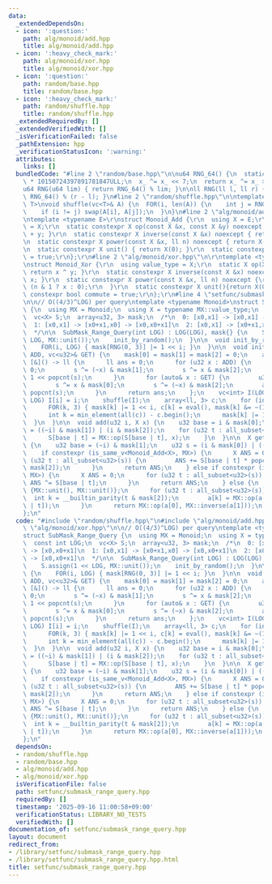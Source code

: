 ```yaml
---
data:
  _extendedDependsOn:
  - icon: ':question:'
    path: alg/monoid/add.hpp
    title: alg/monoid/add.hpp
  - icon: ':heavy_check_mark:'
    path: alg/monoid/xor.hpp
    title: alg/monoid/xor.hpp
  - icon: ':question:'
    path: random/base.hpp
    title: random/base.hpp
  - icon: ':heavy_check_mark:'
    path: random/shuffle.hpp
    title: random/shuffle.hpp
  _extendedRequiredBy: []
  _extendedVerifiedWith: []
  _isVerificationFailed: false
  _pathExtension: hpp
  _verificationStatusIcon: ':warning:'
  attributes:
    links: []
  bundledCode: "#line 2 \"random/base.hpp\"\n\nu64 RNG_64() {\n  static u64 x_ = u64(chrono::duration_cast<chrono::nanoseconds>(chrono::high_resolution_clock::now().time_since_epoch()).count())\
    \ * 10150724397891781847ULL;\n  x_ ^= x_ << 7;\n  return x_ ^= x_ >> 9;\n}\n\n\
    u64 RNG(u64 lim) { return RNG_64() % lim; }\n\nll RNG(ll l, ll r) { return l +\
    \ RNG_64() % (r - l); }\n#line 2 \"random/shuffle.hpp\"\n\ntemplate <typename\
    \ T>\nvoid shuffle(vc<T>& A) {\n  FOR(i, len(A)) {\n    int j = RNG(0, i + 1);\n\
    \    if (i != j) swap(A[i], A[j]);\n  }\n}\n#line 2 \"alg/monoid/add.hpp\"\n\r\
    \ntemplate <typename E>\r\nstruct Monoid_Add {\r\n  using X = E;\r\n  using value_type\
    \ = X;\r\n  static constexpr X op(const X &x, const X &y) noexcept { return x\
    \ + y; }\r\n  static constexpr X inverse(const X &x) noexcept { return -x; }\r\
    \n  static constexpr X power(const X &x, ll n) noexcept { return X(n) * x; }\r\
    \n  static constexpr X unit() { return X(0); }\r\n  static constexpr bool commute\
    \ = true;\r\n};\r\n#line 2 \"alg/monoid/xor.hpp\"\n\r\ntemplate <typename X>\r\
    \nstruct Monoid_Xor {\r\n  using value_type = X;\r\n  static X op(X x, X y) {\
    \ return x ^ y; }\r\n  static constexpr X inverse(const X &x) noexcept { return\
    \ x; }\r\n  static constexpr X power(const X &x, ll n) noexcept {\r\n    return\
    \ (n & 1 ? x : 0);\r\n  }\r\n  static constexpr X unit(){return X(0);};\r\n  static\
    \ constexpr bool commute = true;\r\n};\r\n#line 4 \"setfunc/submask_range_query.hpp\"\
    \n\n// O((4/3)^LOG) per query\ntemplate <typename Monoid>\nstruct SubMask_Range_Query\
    \ {\n  using MX = Monoid;\n  using X = typename MX::value_type;\n  const int LOG;\n\
    \  vc<X> S;\n  array<u32, 3> mask;\n  /*\n  0: [x0,x1] -> [x0,x1] -> [x0,x0+x1]\n\
    \  1: [x0,x1] -> [x0+x1,x0] -> [x0,x0+x1]\n  2: [x0,x1] -> [x0+x1,x1] -> [x0,x0+x1]\n\
    \  */\n\n  SubMask_Range_Query(int LOG) : LOG(LOG), mask{} {\n    S.assign(1 <<\
    \ LOG, MX::unit());\n    init_by_random();\n  }\n\n  void init_by_random() {\n\
    \    FOR(i, LOG) { mask[RNG(0, 3)] |= 1 << i; }\n  }\n\n  void init_by_query(vc<u32>&\
    \ ADD, vc<u32>& GET) {\n    mask[0] = mask[1] = mask[2] = 0;\n    auto eval =\
    \ [&]() -> ll {\n      ll ans = 0;\n      for (u32 x : ADD) {\n        u32 s =\
    \ 0;\n        s ^= (~x) & mask[1];\n        s ^= x & mask[2];\n        ans +=\
    \ 1 << popcnt(s);\n      }\n      for (auto& x : GET) {\n        u32 s = 0;\n\
    \        s ^= x & mask[0];\n        s ^= (~x) & mask[2];\n        ans += 1 <<\
    \ popcnt(s);\n      }\n      return ans;\n    };\n    vc<int> I(LOG);\n    FOR(i,\
    \ LOG) I[i] = i;\n    shuffle(I);\n    array<ll, 3> c;\n    for (int i : I) {\n\
    \      FOR(k, 3) { mask[k] |= 1 << i, c[k] = eval(), mask[k] &= ~(1 << i); }\n\
    \      int k = min_element(all(c)) - c.begin();\n      mask[k] |= 1 << i;\n  \
    \  }\n  }\n\n  void add(u32 i, X x) {\n    u32 base = i & mask[0];\n    u32 s\
    \ = ((~i) & mask[1]) | (i & mask[2]);\n    for (u32 t : all_subset<u32>(s)) {\n\
    \      S[base | t] = MX::op(S[base | t], x);\n    }\n  }\n\n  X get_sum(u32 i)\
    \ {\n    u32 base = (~i) & mask[1];\n    u32 s = (i & mask[0]) | ((~i) & mask[2]);\n\
    \    if constexpr (is_same_v<Monoid_Add<X>, MX>) {\n      X ANS = 0;\n      for\
    \ (u32 t : all_subset<u32>(s)) {\n        ANS += S[base | t] * popcnt_sgn(t &\
    \ mask[2]);\n      }\n      return ANS;\n    } else if constexpr (is_same_v<Monoid_Xor<X>,\
    \ MX>) {\n      X ANS = 0;\n      for (u32 t : all_subset<u32>(s)) {\n       \
    \ ANS ^= S[base | t];\n      }\n      return ANS;\n    } else {\n      X a[] =\
    \ {MX::unit(), MX::unit()};\n      for (u32 t : all_subset<u32>(s)) {\n      \
    \  int k = __builtin_parity(t & mask[2]);\n        a[k] = MX::op(a[k], S[base\
    \ | t]);\n      }\n      return MX::op(a[0], MX::inverse(a[1]));\n    }\n  }\n\
    };\n"
  code: "#include \"random/shuffle.hpp\"\n#include \"alg/monoid/add.hpp\"\n#include\
    \ \"alg/monoid/xor.hpp\"\n\n// O((4/3)^LOG) per query\ntemplate <typename Monoid>\n\
    struct SubMask_Range_Query {\n  using MX = Monoid;\n  using X = typename MX::value_type;\n\
    \  const int LOG;\n  vc<X> S;\n  array<u32, 3> mask;\n  /*\n  0: [x0,x1] -> [x0,x1]\
    \ -> [x0,x0+x1]\n  1: [x0,x1] -> [x0+x1,x0] -> [x0,x0+x1]\n  2: [x0,x1] -> [x0+x1,x1]\
    \ -> [x0,x0+x1]\n  */\n\n  SubMask_Range_Query(int LOG) : LOG(LOG), mask{} {\n\
    \    S.assign(1 << LOG, MX::unit());\n    init_by_random();\n  }\n\n  void init_by_random()\
    \ {\n    FOR(i, LOG) { mask[RNG(0, 3)] |= 1 << i; }\n  }\n\n  void init_by_query(vc<u32>&\
    \ ADD, vc<u32>& GET) {\n    mask[0] = mask[1] = mask[2] = 0;\n    auto eval =\
    \ [&]() -> ll {\n      ll ans = 0;\n      for (u32 x : ADD) {\n        u32 s =\
    \ 0;\n        s ^= (~x) & mask[1];\n        s ^= x & mask[2];\n        ans +=\
    \ 1 << popcnt(s);\n      }\n      for (auto& x : GET) {\n        u32 s = 0;\n\
    \        s ^= x & mask[0];\n        s ^= (~x) & mask[2];\n        ans += 1 <<\
    \ popcnt(s);\n      }\n      return ans;\n    };\n    vc<int> I(LOG);\n    FOR(i,\
    \ LOG) I[i] = i;\n    shuffle(I);\n    array<ll, 3> c;\n    for (int i : I) {\n\
    \      FOR(k, 3) { mask[k] |= 1 << i, c[k] = eval(), mask[k] &= ~(1 << i); }\n\
    \      int k = min_element(all(c)) - c.begin();\n      mask[k] |= 1 << i;\n  \
    \  }\n  }\n\n  void add(u32 i, X x) {\n    u32 base = i & mask[0];\n    u32 s\
    \ = ((~i) & mask[1]) | (i & mask[2]);\n    for (u32 t : all_subset<u32>(s)) {\n\
    \      S[base | t] = MX::op(S[base | t], x);\n    }\n  }\n\n  X get_sum(u32 i)\
    \ {\n    u32 base = (~i) & mask[1];\n    u32 s = (i & mask[0]) | ((~i) & mask[2]);\n\
    \    if constexpr (is_same_v<Monoid_Add<X>, MX>) {\n      X ANS = 0;\n      for\
    \ (u32 t : all_subset<u32>(s)) {\n        ANS += S[base | t] * popcnt_sgn(t &\
    \ mask[2]);\n      }\n      return ANS;\n    } else if constexpr (is_same_v<Monoid_Xor<X>,\
    \ MX>) {\n      X ANS = 0;\n      for (u32 t : all_subset<u32>(s)) {\n       \
    \ ANS ^= S[base | t];\n      }\n      return ANS;\n    } else {\n      X a[] =\
    \ {MX::unit(), MX::unit()};\n      for (u32 t : all_subset<u32>(s)) {\n      \
    \  int k = __builtin_parity(t & mask[2]);\n        a[k] = MX::op(a[k], S[base\
    \ | t]);\n      }\n      return MX::op(a[0], MX::inverse(a[1]));\n    }\n  }\n\
    };\n"
  dependsOn:
  - random/shuffle.hpp
  - random/base.hpp
  - alg/monoid/add.hpp
  - alg/monoid/xor.hpp
  isVerificationFile: false
  path: setfunc/submask_range_query.hpp
  requiredBy: []
  timestamp: '2025-09-16 11:00:58+09:00'
  verificationStatus: LIBRARY_NO_TESTS
  verifiedWith: []
documentation_of: setfunc/submask_range_query.hpp
layout: document
redirect_from:
- /library/setfunc/submask_range_query.hpp
- /library/setfunc/submask_range_query.hpp.html
title: setfunc/submask_range_query.hpp
---
```

